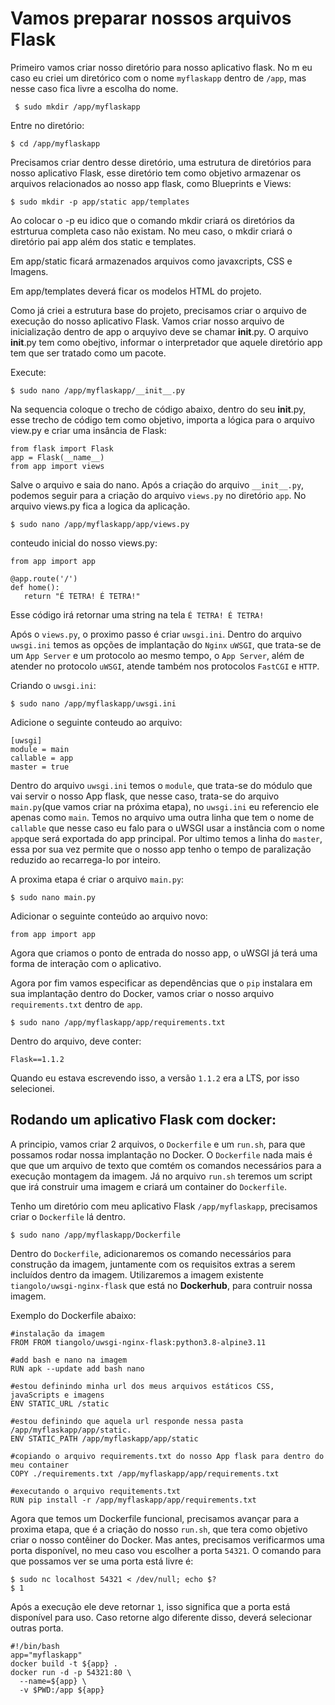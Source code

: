 # Vamos preparar nossos arquivos Flask

Primeiro vamos criar nosso diretório para nosso aplicativo flask. No m eu caso eu criei um diretórico com o nome `myflaskapp` dentro de `/app`, mas nesse caso fica livre a escolha do nome.
```
 $ sudo mkdir /app/myflaskapp
```
Entre no diretório:
```
$ cd /app/myflaskapp
```

Precisamos criar dentro desse diretório, uma estrutura de diretórios para nosso aplicativo Flask, esse diretório tem como objetivo armazenar os arquivos relacionados ao nosso app flask, como Blueprints e Views:

```
$ sudo mkdir -p app/static app/templates 
```
Ao colocar o -p eu idico que o comando mkdir criará os diretórios da estrturua completa caso não existam. No meu caso, o mkdir criará o diretório pai app além dos static e templates.

Em app/static ficará armazenados arquivos como javaxcripts, CSS e Imagens. 

Em app/templates deverá ficar os modelos HTML do projeto.

Como já criei a estrutura base do projeto, precisamos criar o arquivo de execução do nosso aplicativo Flask. 
Vamos criar nosso arquivo de inicialização dentro de app o arquyivo deve se chamar __init__.py. O arquivo __init__.py tem como obejtivo, informar o interpretador que aquele diretório app tem que ser tratado como um pacote.

Execute:
```
$ sudo nano /app/myflaskapp/__init__.py
```
Na sequencia coloque o trecho de código abaixo, dentro do seu __init__.py, esse trecho de código tem como objetivo, importa a lógica para o arquivo view.py e criar uma insância de Flask:

```
from flask import Flask
app = Flask(__name__)
from app import views
```
Salve o arquivo e saia do nano.
 Após a criação do arquivo `__init__.py`, podemos seguir para a criação do arquivo `views.py` no diretório `app`. No arquivo views.py fica a logica da aplicação.
 
```
$ sudo nano /app/myflaskapp/app/views.py
```

conteudo inicial do nosso views.py:

```
from app import app

@app.route('/')
def home():
   return "É TETRA! É TETRA!"
```
Esse código irá retornar uma string na tela `É TETRA! É TETRA!`

Após o `views.py`, o proximo passo é criar `uwsgi.ini`. Dentro do arquivo `uwsgi.ini` temos as opções de implantação do `Nginx` `uWSGI`, que trata-se de um `App Server` e um protocolo ao mesmo tempo, o `App Server`, além de atender no protocolo `uWSGI`, atende também nos protocolos `FastCGI` e `HTTP`.

Criando o `uwsgi.ini`:

```
$ sudo nano /app/myflaskapp/uwsgi.ini
```
Adicione o seguinte conteudo ao arquivo:

```
[uwsgi]
module = main
callable = app
master = true
```

Dentro do arquivo `uwsgi.ini` temos o `module`, que trata-se do módulo que vai servir o nosso App flask, que nesse caso, trata-se do arquivo `main.py`(que vamos criar na próxima etapa), no `uwsgi.ini` eu referencio ele apenas como `main`. Temos no arquivo uma outra linha que tem o nome de `callable` que nesse caso eu falo para o uWSGI usar a instância com o nome `app`que será exportada do app principal. Por ultimo temos a linha do `master`, essa por sua vez permite que o nosso app tenho o tempo de paralização reduzido ao recarrega-lo por inteiro.

A proxima etapa é criar o arquivo `main.py`:

```
$ sudo nano main.py
```
Adicionar o seguinte conteúdo ao arquivo novo:

```
from app import app
```

Agora que criamos o ponto de entrada do nosso app, o uWSGI já terá uma forma de interação com o aplicativo.

Agora por fim vamos especificar as dependências que o `pip` instalara em sua implantação dentro do Docker, vamos criar o nosso arquivo `requirements.txt` dentro de `app`.
 ```
$ sudo nano /app/myflaskapp/app/requirements.txt
```
 Dentro do arquivo, deve conter: 
 
 ```
 Flask==1.1.2
 ```

Quando eu estava escrevendo isso, a versão `1.1.2` era a LTS, por isso selecionei.




## Rodando um aplicativo Flask com docker:

A principio, vamos criar 2 arquivos, o `Dockerfile` e um `run.sh`, para que possamos rodar nossa implantação no Docker. O `Dockerfile`  nada mais é que que um arquivo de texto que comtém os comandos necessários para a execução montagem da imagem. Já no arquivo `run.sh` teremos um script que irá construir uma imagem e criará um container do `Dockerfile`.

Tenho um diretório com meu aplicativo Flask `/app/myflaskapp`, precisamos criar o `Dockerfile` lá dentro.

```
$ sudo nano /app/myflaskapp/Dockerfile
```
Dentro do `Dockerfile`, adicionaremos os comando necessários para construção da imagem, juntamente com os requisitos extras a serem incluídos dentro da imagem.
Utilizaremos a imagem existente `tiangolo/uwsgi-nginx-flask` que está no **Dockerhub**, para contruir nossa imagem.

Exemplo do Dockerfile abaixo:
```
#instalação da imagem
FROM FROM tiangolo/uwsgi-nginx-flask:python3.8-alpine3.11

#add bash e nano na imagem
RUN apk --update add bash nano

#estou definindo minha url dos meus arquivos estáticos CSS, javaScripts e imagens
ENV STATIC_URL /static

#estou definindo que aquela url responde nessa pasta /app/myflaskapp/app/static.
ENV STATIC_PATH /app/myflaskapp/app/static

#copiando o arquivo requirements.txt do nosso App flask para dentro do meu container
COPY ./requirements.txt /app/myflaskapp/app/requirements.txt

#executando o arquivo requitements.txt
RUN pip install -r /app/myflaskapp/app/requirements.txt
```
Agora que temos um Dockerfile funcional, precisamos avançar para a proxima etapa, que é a criação do nosso `run.sh`, que tera como objetivo criar o nosso contêiner do Docker. Mas antes, precisamos verificarmos uma porta disponível, no meu caso vou escolher a porta `54321`. O comando para que possamos ver se uma porta está livre é:

```
$ sudo nc localhost 54321 < /dev/null; echo $?
$ 1
```
Após a execução ele deve retornar `1`, isso significa que a porta está disponível para uso. Caso retorne algo diferente disso, deverá selecionar outras porta.

```
#!/bin/bash
app="myflaskapp"
docker build -t ${app} .
docker run -d -p 54321:80 \
  --name=${app} \
  -v $PWD:/app ${app}
```


